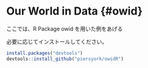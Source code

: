 # Our World in Data {#owid}

ここでは、R Package owid を用いた例をあげる

必要に応じてインストールしてください。


```r
install.packages("devtools")
devtools::install_github("piersyork/owidR")
```

